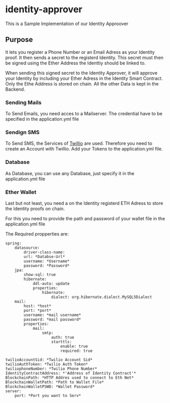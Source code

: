 # identity-approver

This is a Sample Implementation of our Identity Approover
## Purpose

It lets you register a Phone Number or an Email Adress as your Identity proof. It then sends a secret to the registerd Identity. 
This secret must then be signed using the Ether Address the Identtiy should be linked to.

When sending this signed secret to the Identity Approver, it will approve your Identity by including your Ether Adress in the Identity Smart Contract. Only the Ethe Address is stored on chain. All the other Data is kept in the Backend.

### Sending Mails

To Send Emails, you need acces to a Mailserver. The credential have to be specified in the application.yml file

### Sendign SMS

To Send SMS, the Services of [Twillio](https://www.twilio.com/sms) are used. Therefore you need to create an Account with Twillio. Add your Tokens to the application.yml file.

### Database

As Database, you can use any Database, just specify it in the application.yml file

### Ether Wallet

Last but not least, you need a on the Identity registerd ETH Adress to store the Identity proofs on chain.

For this you need to provide the path and password of your wallet file in the application.yml file


The Required propperties are:
```
spring:
    datasource:
        driver-class-name: 
        url: *Databse-Url*
        username: *Username*
        password: *Password*
    jpa:
        show-sql: true
        hibernate:
            ddl-auto: update
            properties:
                hibernate:
                    dialect: org.hibernate.dialect.MySQL5Dialect
    mail:
        host: *host*
        port: *port*
        username: *mail username*
        password: *mail password*
        properties:
            mail:
                smtp:
                    auth: true
                    starttls:
                        enable: true
                        required: true

twilioAccountSid: *Twilio Account Sid*
twilioAuthToken: *Twilio Auth Token*
twiliophoneNumber: *Twilio Phone Number*
IdentityContractAddress: *'Address of Identity Contract'*
BlockchainPath: *HTTP Addres used to connect to Eth Net*
BlockchainWalletPath: *Path to Wallet File*
BlockchainWalletPSWD: *Wallet Password*
server:
    port: *Port you want to Serv*
```


